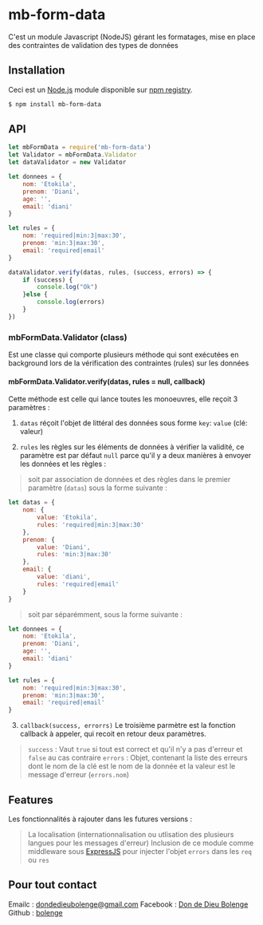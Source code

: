 # mb-form-data

C'est un module Javascript (NodeJS) gérant les formatages, mise en place des contraintes de validation des types de données

## Installation

Ceci est un [Node.js](https://nodejs.org/en/) module disponible sur
[npm registry](https://www.npmjs.com/).

```bash
$ npm install mb-form-data
```

## API

```js
let mbFormData = require('mb-form-data')
let Validator = mbFormData.Validator
let dataValidator = new Validator

let donnees = {
	nom: 'Etokila',
	prenom: 'Diani',
	age: '',
	email: 'diani'
}

let rules = {
	nom: 'required|min:3|max:30',
	prenom: 'min:3|max:30',
	email: 'required|email'
}

dataValidator.verify(datas, rules, (success, errors) => {
	if (success) {
		console.log("Ok")
	}else {
		console.log(errors)
	}
})
```

### mbFormData.Validator (class)

Est une classe qui comporte plusieurs méthode qui sont exécutées en background lors de la vérification des contraintes (rules) sur les données

#### mbFormData.Validator.verify(datas, rules = null, callback)

Cette méthode est celle qui lance toutes les monoeuvres, elle reçoit 3 paramètres :
1. `datas` réçoit l'objet de littéral des données sous forme `key`: `value` (clé: valeur)

2. `rules` les règles sur les éléments de données à vérifier la validité, ce paramètre est par défaut `null` parce qu'il y a deux manières à envoyer les données et les règles : 

> soit par association de données et des règles dans le premier paramètre (`datas`) sous la forme suivante :

```js
let datas = {
	nom: {
		value: 'Etokila',
		rules: 'required|min:3|max:30'
	},
	prenom: {
		value: 'Diani',
		rules: 'min:3|max:30'
	},
	email: {
		value: 'diani',
		rules: 'required|email'
	}
}
```

> soit par séparémment, sous la forme suivante :

```js
let donnees = {
	nom: 'Etokila',
	prenom: 'Diani',
	age: '',
	email: 'diani'
}

let rules = {
	nom: 'required|min:3|max:30',
	prenom: 'min:3|max:30',
	email: 'required|email'
}
```

3. `callback(success, errorrs)` Le troisième parmètre est la fonction callback à appeler, qui recoit en retour deux paramètres.
> `success` : Vaut `true` si tout est correct et qu'il n'y a pas d'erreur et `false` au cas contraire
> `errors` : Objet, contenant la liste des erreurs dont le nom de la clé est le nom de la donnée et la valeur est le message d'erreur (`errors.nom`)

## Features

Les fonctionnalités à rajouter dans les futures versions :

> La localisation (internationnalisation ou utlisation des plusieurs langues pour les messages d'erreur)
> Inclusion de ce module comme middleware sous [ExpressJS](http://expressjs.com/) pour injecter l'objet `errors` dans les `req` ou `res`

## Pour tout contact

Emailc : dondedieubolenge@gmail.com
Facebook : [Don de Dieu Bolenge](http://facebook.com/dondedieu.bolenge)
Github : [bolenge](http://github/bolenge)